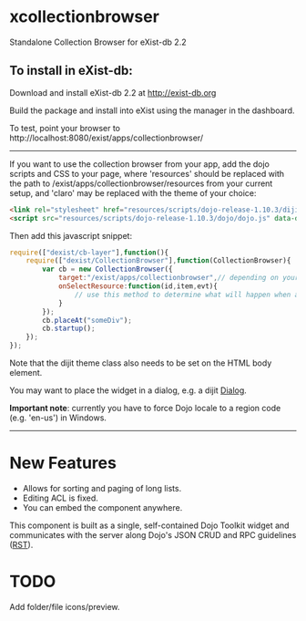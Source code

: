 xcollectionbrowser
==================

Standalone Collection Browser for eXist-db 2.2

To install in eXist-db:
--------------------

Download and install eXist-db 2.2 at http://exist-db.org

Build the package and install into eXist using the manager in the dashboard.

To test, point your browser to http://localhost:8080/exist/apps/collectionbrowser/

--------

If you want to use the collection browser from your app, add the dojo scripts and CSS to your page, where 'resources' should be replaced with the path to /exist/apps/collectionbrowser/resources from your current setup, and 'claro' may be replaced with the theme of your choice:
```html
<link rel="stylesheet" href="resources/scripts/dojo-release-1.10.3/dijit/themes/claro/claro.css"/>
<script src="resources/scripts/dojo-release-1.10.3/dojo/dojo.js" data-dojo-config="async:true,locale:'en-us'"/>
```
Then add this javascript snippet:

```javascript
require(["dexist/cb-layer"],function(){
	require(["dexist/CollectionBrowser"],function(CollectionBrowser){
		var cb = new CollectionBrowser({
			target:"/exist/apps/collectionbrowser",// depending on your setup
			onSelectResource:function(id,item,evt){
				// use this method to determine what will happen when a document is selected (double-click)
			}
		});
		cb.placeAt("someDiv");
		cb.startup();
	});
});
```
Note that the dijit theme class also needs to be set on the HTML body element.

You may want to place the widget in a dialog, e.g. a dijit [Dialog](http://dojotoolkit.org/reference-guide/dijit/Dialog.html).

**Important note**: currently you have to force Dojo locale to a region code (e.g. 'en-us') in Windows.

--------


New Features
==============

* Allows for sorting and paging of long lists.
* Editing ACL is fixed.
* You can embed the component anywhere.

This component is built as a single, self-contained Dojo Toolkit widget and communicates with the server along Dojo's JSON CRUD and RPC guidelines ([RST](https://github.com/lagua/xrst)).

TODO
=====

Add folder/file icons/preview.
